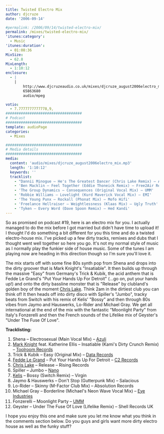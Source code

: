 ```yaml
---
title: Twisted Electro Mix
author: djcruze
date: '2006-09-14'

#permalink: /2006/09/14/twisted-electro-mix/
permalink: /mixes/twisted-electro-mix/
'itunes:category':
  - Music
'itunes:duration':
  - 01:08:36
MixSize:
  - 62.8
MixLength:
  - 1:10:12
enclosure:
  - |
    |
        http://www.djcruzeaudio.co.uk/mixes/djcruze_august2006electro_mix.mp3
        65863680
        audio/mpeg

votio:
  - 7.7777777777778,9,
###################################
# Podcast
###################################
template: audioPage
categories:
  - Mixes

###################################
# Media details
###################################
media:
  content: 'audio/mixes/djcruze_august2006electro_mix.mp3'
  length: '1:10:12'
  keywords: ''
  tracklist:
    - "Dannii Minogue – He's The Greatest Dancer (Chris Lake Remix) – AATW"
    - 'Ben Macklin – Feel Together (Eddie Thoneick Remix) – Free2Air Recordings'
    - 'The Group Dynamics – Consequences (Original Vocal Mix) – UMM'
    - 'Robbie Williams – Lovelight (Kurd Maverick Vocal Mix) – EMI'
    - 'The Young Punx – Rockall (Phonat Mix) – Mofo Hifi'
    - 'Freelance Hellraiser – Weightlessness (Klaas Mix) – Ugly Truth'
    - 'Tyken – Every Word (Dave Spoon Remix) – Hed Kandi'
---
```


So as promised on podcast #19, here is an electro mix for you. I actually managed to do the mix before I got married but didn't have time to upload it! I thought I'd do something a bit different for you this time and do a twisted electro-house mix. I've picked up a few dirty tracks, remixes and dubs that I thought went well together so here you go. It's not my normal style of music as I normally play the funkier side of house music. Some of the tunes I am playing now are heading in this direction though so I'm sure you'll love it.

The mix starts off with some fine 80s synth pop from Shena and drops into the dirty groover that is Mark Knight's "Insatiable". It then builds up through the massive "Easy" from Germany's Trick & Kubik, the acid anthem that is Fedde Le Grand's "Put Your Hands Up For Detroit" (...go on, put your hands up!) and onto the dirty bassline monster that is "Release" by clubland's golden boy of the moment [Chris Lake][1]. Think 2am in the dirtiest club you can think of! It then heads off into dirty disco with Spiller's "Jumbo", tracky beats from Switch with his remix of Kelis' "Bossy" and then through 80s vibes from Jaymo and Hauswerks, Lo-Rider and Michael Gray. We get all international at the end of the mix with the fantastic "Moonlight Party" from Italy's Fonzerelli and then the French sounds of the Lifelike mix of Geyster's "Under The Fuse Of Love".

**Tracklisting:**

1. Shena – Electrosexual (Main Vocal Mix) – [Azuli][2]
2. [Mark Knight][3] feat. Katherine Ellis – Insatiable (Kami's Dirty Crunch Remix) – [Toolroom Records][4]
3. Trick & Kubik – Easy (Original Mix) – [Data Records][5]
4. [Fedde Le Grand][6] – Put Your Hands Up For Detroit – [C2 Records][7]
5. [Chris Lake][1] – Release – Rising Records
6. Spiller – Jumbo – [Nano][8]
7. [Kelis][9] – Bossy (Switch Remix) – Virgin
8. Jaymo & Hauswerks – Don't Stop (Gutterpunk Mix) – Salacious
9. Lo-Rider – Skinny (M-Factor Club Mix) – Absolution Records
10. Michael Gray – Borderline (Michael's Neon Wave Vocal Mix) – [Eye Industries][10]
11. Fonzerelli – Moonlight Party – [UMM][11]
12. Geyster – Under The Fuse Of Love (Lifelike Remix) – Shell Records UK

I hope you enjoy this one and make sure you let me know what you think in the comments section below. Do you guys and girls want more dirty electro house as well as the funky stuff?

[1]: http://www.chris-lake.com/
[2]: http://www.azuli.com/
[3]: http://www.djmarkknight.com/
[4]: http://www.toolroomrecords.com/
[5]: http://www.ministryofsound.com/
[6]: http://www.feddelegrand.com/
[7]: http://www.myspace.com/cr2records
[8]: http://www.myspace.com/nanorec
[9]: http://www.kelis.co.uk/
[10]: http://www.eyeindustries.com/
[11]: http://www.ummrecords.com/
